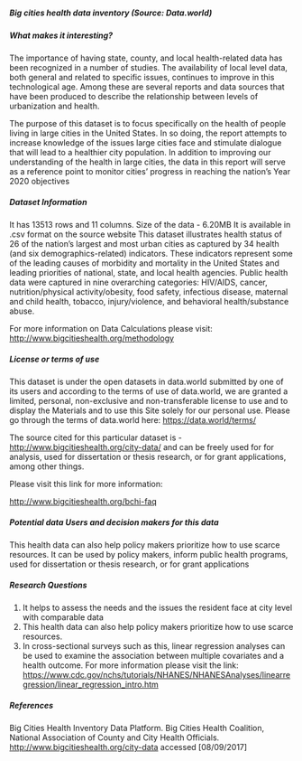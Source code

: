 ##### Big cities health data inventory (Source: Data.world)

##### What makes it interesting?
The importance of having state, county, and local health-related data has been recognized in a number of studies. The availability of local level data, both general and related to specific issues, continues to improve in this technological age. Among these are several reports and data sources that have been produced to describe the relationship between levels of urbanization and health.

The purpose of this dataset is to focus specifically on the health of people living in large cities in the United States. In so doing, the report attempts to increase knowledge of the issues large cities face and stimulate dialogue that will lead to a healthier city population. In addition to improving our understanding of the health in large cities, the data in this report will serve as a reference point to monitor cities’ progress in reaching the nation’s Year 2020 objectives

##### Dataset Information
It has 13513 rows and 11 columns.
Size of the data - 6.20MB
It is available in .csv format on the source website
This dataset illustrates health status of 26 of the nation’s largest and most urban cities as captured by 34 health (and six demographics-related) indicators. These indicators represent some of the leading causes of morbidity and mortality in the United States and leading priorities of national, state, and local health agencies. Public health data were captured in nine overarching categories: HIV/AIDS, cancer, nutrition/physical activity/obesity, food safety, infectious disease, maternal and child health, tobacco, injury/violence, and behavioral health/substance abuse.

For more information on Data Calculations please visit:
http://www.bigcitieshealth.org/methodology

##### License or terms of use
This dataset is under the open datasets in data.world submitted by one of its users and according to the terms of use of data.world, we are granted a limited, personal, non-exclusive and non-transferable license to use and to display the Materials and to use this Site solely for our personal use. 
Please go through the terms of data.world here:
https://data.world/terms/

The source cited for this particular dataset is - http://www.bigcitieshealth.org/city-data/ and can be freely used for for analysis, used for dissertation or thesis research, or for grant applications, among other things.

Please visit this link for more information:

http://www.bigcitieshealth.org/bchi-faq


##### Potential data Users and decision makers for this data
This health data can also help policy makers prioritize how to use scarce resources. It can be used by policy makers, inform public health programs, used for dissertation or thesis research, or for grant applications



##### Research Questions
1) It helps to assess the needs and the issues the resident face at city level with comparable data
2) This health data can also help policy makers prioritize how to use scarce resources. 
3) In cross-sectional surveys such as this, linear regression analyses can be used to examine the association between multiple covariates and a health outcome. 
For more information please visit the link:
https://www.cdc.gov/nchs/tutorials/NHANES/NHANESAnalyses/linearregression/linear_regression_intro.htm

##### References
 
Big Cities Health Inventory Data Platform. Big Cities Health Coalition, National Association of County and City Health Officials. http://www.bigcitieshealth.org/city-data accessed [08/09/2017]

